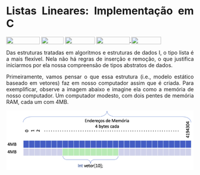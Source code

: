 <h1 align="justify">
Listas Lineares: Implementação em C
</h1>

<div style="display: inline-block;">
<img align="center" height="20px" width="90px" src="https://img.shields.io/badge/Maintained%3F-yes-green.svg"/> 
<img align="center" height="20px" width="60px" src="https://img.shields.io/badge/C%2B%2B-00599C?style=for-the-badge&logo=c%2B%2B&logoColor=white"/> 
<img align="center" height="20px" width="80px" src="https://img.shields.io/badge/Made%20for-VSCode-1f425f.svg"/> 
<a href="https://github.com/mpiress/midpy/issues">
<img align="center" height="20px" width="90px" src="https://img.shields.io/badge/contributions-welcome-brightgreen.svg?style=flat"/>
<img align="center" height="20px" width="80px" src="https://badgen.net/badge/license/MIT/green"/>
</a> 
</div>

<p> </p>
<p> </p>

<p align="justify">
Das estruturas tratadas em algoritmos e estruturas de dados I, o tipo lista é a mais flexível. Nela não há regras de inserção e remoção, o que justifica iniciarmos por ela nossa compreensão de tipos abstratos de dados. 
</p>

<p align="justify">
Primeiramente, vamos pensar o que essa estrutura (i.e., modelo estático baseado em vetores) faz em nosso computador assim que é criada. Para exemplificar, observe a imagem abaixo e imagine ela como a memória de nosso computador. Um computador modesto, com dois pentes de memória RAM, cada um com 4MB.
</p>


<img align="center" src="imgs/memoria.png"/> 


